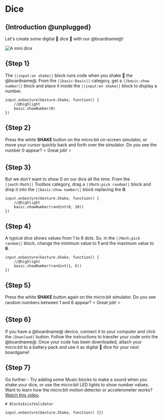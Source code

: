 # Dice

## {Introduction @unplugged}

Let's create some digital 🎲 dice 🎲 with our @boardname@!

![A mini dice](/static/calliope/tutorials/04_dice_animation.gif)

## {Step 1}

The ``||input:on shake||`` block runs code when you shake 👋 the @boardname@. From the ``||basic:Basic||`` category, get a ``||basic:show number||`` block and place it inside the ``||input:on shake||`` block to display a number.

```blocks
input.onGesture(Gesture.Shake, function() {
    //@highlight
    basic.showNumber(0)
})
```

## {Step 2}

Press the white **SHAKE** button on the micro:bit on-screen simulator, or move your cursor quickly back and forth over the simulator. Do you see the number 0 appear?  ⭐ Great job! ⭐

## {Step 3}

But we don't want to show 0 on our dice all the time. From the ``||math:Math||`` Toolbox category, drag a ``||Math:pick random||`` block and drop it into the ``||basic:show number||`` block replacing the **0**.

```blocks
input.onGesture(Gesture.Shake, function() {
    //@highlight
    basic.showNumber(randint(0, 10))
})
```

## {Step 4}

A typical dice shows values from 1 to 6 dots. So, in the ``||Math:pick random||`` block, change the minimum value to **1** and the maximum value to **6**.

```blocks
input.onGesture(Gesture.Shake, function() {
    //@highlight
    basic.showNumber(randint(1, 6))
})
```

## {Step 5}

Press the white **SHAKE** button again on the micro:bit simulator. Do you see random numbers between 1 and 6 appear? ⭐ Great job! ⭐

## {Step 6}

If you have a @boardname@ device, connect it to your computer and click the ``|Download|`` button. Follow the instructions to transfer your code onto the @boardname@. Once your code has been downloaded, attach your micro:bit to a battery pack and use it as digital 🎲 dice for your next boardgame!

## {Step 7}
Go further - Try adding some Music blocks to make a sound when you shake your dice, or use the micro:bit LED lights to show number values. Want to learn how the micro:bit motion detector or accelerometer works? [Watch this video](https://youtu.be/byngcwjO51U).

```validation.global
# BlocksExistValidator
```

```template
input.onGesture(Gesture.Shake, function() {})
```
